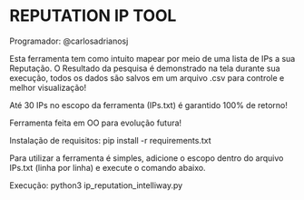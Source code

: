 # REPUTATION IP TOOL
Programador: @carlosadrianosj

Esta ferramenta tem como intuito mapear por meio de uma lista de IPs a sua Reputação.
O Resultado da pesquisa é demonstrado na tela durante sua execução, todos os dados são salvos
em um arquivo .csv para controle e melhor visualização!

Até 30 IPs no escopo da ferramenta (IPs.txt) é garantido 100% de retorno!


Ferramenta feita em OO para evolução futura!


Instalação de requisitos:
pip install -r requirements.txt

Para utilizar a ferramenta é simples, adicione o escopo dentro do arquivo IPs.txt (linha por linha)
e execute o comando abaixo.

Execução:
python3 ip_reputation_intelliway.py
